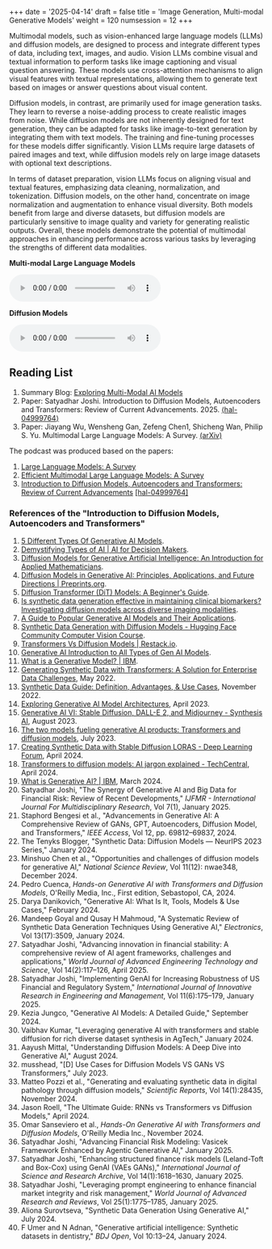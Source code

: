 +++
date = '2025-04-14'
draft = false
title = 'Image Generation, Multi-modal Generative Models'
weight = 120
numsession = 12
+++

Multimodal models, such as vision-enhanced large language models (LLMs) and diffusion models, are designed to process and integrate different types of data, including text, images, and audio. Vision LLMs combine visual and textual information to perform tasks like image captioning and visual question answering. These models use cross-attention mechanisms to align visual features with textual representations, allowing them to generate text based on images or answer questions about visual content.
<!-- mode -->
Diffusion models, in contrast, are primarily used for image generation tasks. They learn to reverse a noise-adding process to create realistic images from noise. While diffusion models are not inherently designed for text generation, they can be adapted for tasks like image-to-text generation by integrating them with text models. The training and fine-tuning processes for these models differ significantly. Vision LLMs require large datasets of paired images and text, while diffusion models rely on large image datasets with optional text descriptions.

In terms of dataset preparation, vision LLMs focus on aligning visual and textual features, emphasizing data cleaning, normalization, and tokenization. Diffusion models, on the other hand, concentrate on image normalization and augmentation to enhance visual diversity. Both models benefit from large and diverse datasets, but diffusion models are particularly sensitive to image quality and variety for generating realistic outputs. Overall, these models demonstrate the potential of multimodal approaches in enhancing performance across various tasks by leveraging the strengths of different data modalities.

**Multi-modal Large Language Models**

<audio controls>
    <source src="https://insight-gsu-edu-msa8700-public-files-us-east-1.s3.us-east-1.amazonaws.com/podcast/Multimodal+Large+Language+Models_+A+Survey_2.wav">
    Your browser does not support the audio element.
</audio>

**Diffusion Models**

<audio controls>
    <source src="https://insight-gsu-edu-msa8700-public-files-us-east-1.s3.us-east-1.amazonaws.com/podcast/Diffusion+Models%2C+Autoencoders%2C+and+Transformers_+A+Review+of+Advancements.wav">
    Your browser does not support the audio element.
</audio>


## Reading List
1. Summary Blog:  [Exploring Multi-Modal AI Models](https://www.perplexity.ai/page/exploring-multi-modal-ai-model-9H_wfcg5RwuI8Ekh7cmsdw)
2. Paper: Satyadhar Joshi. Introduction to Diffusion Models, Autoencoders and Transformers: Review of Current Advancements. 2025. [⟨hal-04999764⟩](https://hal.science/hal-04999764v1)
3. Paper: Jiayang Wu, Wensheng Gan, Zefeng Chen1, Shicheng Wan, Philip S. Yu. Multimodal Large Language Models: A Survey. [(arXiv)](https://arxiv.org/pdf/2311.13165)


The podcast was produced based on the papers:
1. [Large Language Models: A Survey](https://arxiv.org/pdf/2311.13165)
2. [Efficient Multimodal Large Language Models: A Survey](https://arxiv.org/pdf/2405.10739)
3. [Introduction to Diffusion Models, Autoencoders and
Transformers: Review of Current Advancements](https://insight-gsu-edu-msa8700-public-files-us-east-1.s3.us-east-1.amazonaws.com/docs/Introduction+to+Diffusion+Models%2C+Autoencoders+and+Transformers-+Review+of+Current+Advancements.pdf) [[hal-04999764]](https://hal.science/hal-04999764v1)

### References of the "Introduction to Diffusion Models, Autoencoders and Transformers"

1. [5 Different Types Of Generative AI Models](https://www.neurond.com/blog/generative-ai-models-2).
2. [Demystifying Types of AI | AI for Decision Makers](https://www.neurond.com/blog/demystifying-types-of-ai).
3. [Diffusion Models for Generative Artificial Intelligence: An Introduction for Applied Mathematicians](https://arxiv.org/html/2312.14977v1).
4. [Diffusion Models in Generative AI: Principles, Applications, and Future Directions | Preprints.org](https://www.preprints.org/manuscript/202502.0524/v1).
5. [Diffusion Transformer (DiT) Models: A Beginner's Guide](https://encord.com/blog/diffusion-models-with-transformers/).
6. [Is synthetic data generation effective in maintaining clinical biomarkers? Investigating diffusion models across diverse imaging modalities](https://www.frontiersin.org/journals/artificialintelligence/articles/10.3389/frai.2024.1454441/full).
7. [A Guide to Popular Generative AI Models and Their Applications](https://www.webcluesinfotech.com/a-guide-to-popular-generative-ai-models-and-their-applications/).
8. [Synthetic Data Generation with Diffusion Models - Hugging Face Community Computer Vision Course](https://huggingface.co/learn/computer-vision-course/en/unit10/datagen-diffusion-models).
9. [Transformers Vs Diffusion Models | Restack.io](https://www.restack.io/p/transformer-models-answer-transformers-vs-diffusion-cat-ai).
10. [Generative AI Introduction to All Types of Gen AI Models](https://www.thirdrocktechkno.com/blog/generative-ai-introduction-to-all-types-of-gen-ai-models-2025/).
11. [What is a Generative Model? | IBM](https://www.ibm.com/think/topics/generative-model).
12. [Generating Synthetic Data with Transformers: A Solution for Enterprise Data Challenges](https://developer.nvidia.com/blog/generating-synthetic-data-with-transformers-a-solution-for-enterprise-data-challenges/), May 2022.
13. [Synthetic Data Guide: Definition, Advantages, & Use Cases](https://synthesis.ai/synthetic-data-guide/), November 2022.
14. [Exploring Generative AI Model Architectures](https://unimatrixz.com/topics/ai-art-tools/ai-models-for-generative-ai/), April 2023.
15. [Generative AI VI: Stable Diffusion, DALL-E 2, and Midjourney - Synthesis AI](https://synthesis.ai/2023/08/09/generative-ai-vi-stable-diffusion-dall-e-2-and-midjourney/), August 2023.
16. [The two models fueling generative AI products: Transformers and diffusion models](https://www.gptechblog.com/generative-ai-models-transformers-diffusion-models/), July 2023.
17. [Creating Synthetic Data with Stable Diffusion LORAS - Deep Learning Forum](https://forums.fast.ai/t/creating-synthetic-data-with-stable-diffusion-loras/111747), April 2024.
18. [Transformers to diffusion models: AI jargon explained - TechCentral](https://www.techcentral.co.za), April 2024.
19. [What is Generative AI? | IBM](https://www.ibm.com/think/topics/generative-ai), March 2024.
20. Satyadhar Joshi, "The Synergy of Generative AI and Big Data for Financial Risk: Review of Recent Developments," *IJFMR - International Journal For Multidisciplinary Research*, Vol 7(1), January 2025.
21. Staphord Bengesi et al., "Advancements in Generative AI: A Comprehensive Review of GANs, GPT, Autoencoders, Diffusion Model, and Transformers," *IEEE Access*, Vol 12, pp. 69812–69837, 2024.
22. The Tenyks Blogger, "Synthetic Data: Diffusion Models — NeurIPS 2023 Series," January 2024.
23. Minshuo Chen et al., "Opportunities and challenges of diffusion models for generative AI," *National Science Review*, Vol 11(12): nwae348, December 2024.
24. Pedro Cuenca, *Hands-on Generative AI with Transformers and Diffusion Models*, O'Reilly Media, Inc., First edition, Sebastopol, CA, 2024.
25. Darya Danikovich, "Generative AI: What Is It, Tools, Models & Use Cases," February 2024.
26. Mandeep Goyal and Qusay H Mahmoud, "A Systematic Review of Synthetic Data Generation Techniques Using Generative AI," *Electronics*, Vol 13(17):3509, January 2024.
27. Satyadhar Joshi, "Advancing innovation in financial stability: A comprehensive review of AI agent frameworks, challenges and applications," *World Journal of Advanced Engineering Technology and Science*, Vol 14(2):117–126, April 2025.
28. Satyadhar Joshi, "Implementing GenAI for Increasing Robustness of US Financial and Regulatory System," *International Journal of Innovative Research in Engineering and Management*, Vol 11(6):175–179, January 2025.
29. Kezia Jungco, "Generative AI Models: A Detailed Guide," September 2024.
30. Vaibhav Kumar, "Leveraging generative AI with transformers and stable diffusion for rich diverse dataset synthesis in AgTech," January 2024.
31. Aayush Mittal, "Understanding Diffusion Models: A Deep Dive into Generative AI," August 2024.
32. musshead, "[D] Use Cases for Diffusion Models VS GANs VS Transformers," July 2023.
33. Matteo Pozzi et al., "Generating and evaluating synthetic data in digital pathology through diffusion models," *Scientific Reports*, Vol 14(1):28435, November 2024.
34. Jason Roell, "The Ultimate Guide: RNNs vs Transformers vs Diffusion Models," April 2024.
35. Omar Sanseviero et al., *Hands-On Generative AI with Transformers and Diffusion Models*, O'Reilly Media Inc., November 2024.
36. Satyadhar Joshi, "Advancing Financial Risk Modeling: Vasicek Framework Enhanced by Agentic Generative AI," January 2025.
37. Satyadhar Joshi, "Enhancing structured finance risk models (Leland-Toft and Box-Cox) using GenAI (VAEs GANs)," *International Journal of Science and Research Archive*, Vol 14(1):1618–1630, January 2025.
38. Satyadhar Joshi, "Leveraging prompt engineering to enhance financial market integrity and risk management," *World Journal of Advanced Research and Reviews*, Vol 25(1):1775–1785, January 2025.
39. Aliona Surovtseva, "Synthetic Data Generation Using Generative AI," July 2024.
40. F Umer and N Adnan, "Generative artificial intelligence: Synthetic datasets in dentistry," *BDJ Open*, Vol 10:13–24, January 2024.

